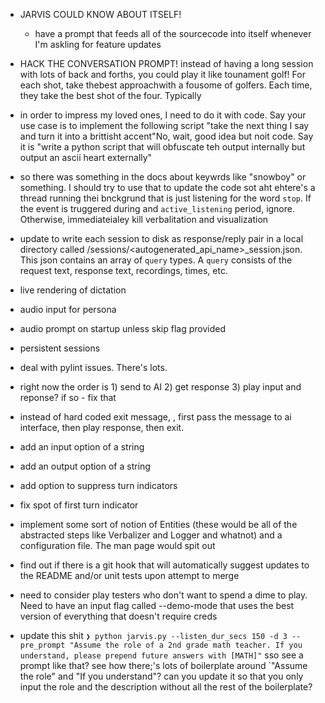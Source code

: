 - JARVIS COULD KNOW ABOUT ITSELF!
    - have a prompt that feeds all of the sourcecode into itself whenever I'm askling for feature updates

- HACK THE CONVERSATION PROMPT! instead of having a long session with lots of back and forths, you could play it like tounament golf! For each shot, take thebest approachwith a fousome of golfers. Each time, they take the best shot of the four. Typically
- in order to impress my loved ones, I need to do it with code. Say your use case is to implement the following script "take the next thing I say and turn it into a brittisht accent"No, wait, good idea but noit code. Say it is "write a python script that will obfuscate teh output internally but output an ascii heart externally"
- so there was something in the docs about keywrds like "snowboy" or something. I should try to use that to update the code sot aht ehtere's a thread running thei bnckgrund that is just listening for the word `stop`. If the event is truggered during and `active_listening` period, ignore. Otherwise, immediateialey kill verbalitation and visualization
- update to write each session to disk as response/reply pair in a local directory called /sessions/<autogenerated_api_name>_session.json. This json contains an array of `query` types. A `query` consists of the request text, response text, recordings, times, etc.
- live rendering of dictation
- audio input for persona
- audio prompt on startup unless skip flag provided
- persistent sessions
- deal with pylint issues. There's lots. 
- right now the order is 1) send to AI 2) get response 3) play input and reponse? if so - fix that
- instead of hard coded exit message, , first pass the message to ai interface, then play response, then exit.
- add an input option of a string
- add an output option of a string
- add option to suppress turn indicators
- fix spot of first turn indicator
- implement some sort of notion of Entities (these would be all of the abstracted steps like Verbalizer and Logger and whatnot) and a configuration file. The man page would spit out 
- find out if there is a git hook that will automatically suggest updates to the README and/or unit tests upon attempt to merge
- need to consider play testers who don't want to spend a dime to play. Need to have an input flag called --demo-mode that uses the best version of everything that doesn't require creds
- update this shit `❯ python jarvis.py --listen_dur_secs 150 -d 3 --pre_prompt "Assume the role of a 2nd grade math teacher. If you understand, please prepend future answers with [MATH]"` sso see a prompt like that? see how there;'s lots of boilerplate around `"Assume the role\" and \"If you understand\"? can you update it so that you only input the role and the description without all the rest of the boilerplate?
